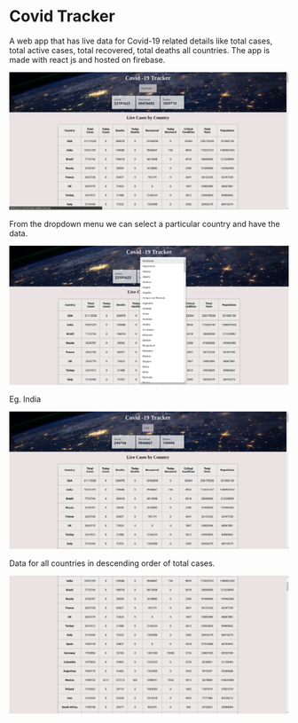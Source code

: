 # Covid Tracker

A web app that has live data for Covid-19 related details like total cases, total active cases, total recovered, total deaths all countries. The app is made with react js and hosted on firebase.

![](img/1.png)

From the dropdown menu we can select a particular country and have the data. 

![](img/2.png)

Eg. India

![](img/3.png)

Data for all countries in descending order of total cases.

![](img/4.png)